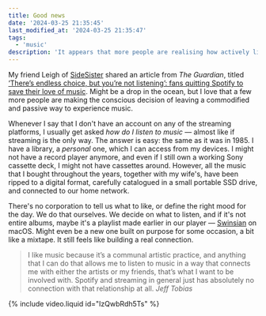 ```yaml
---
title: Good news
date: '2024-03-25 21:35:45'
last_modified_at: '2024-03-25 21:35:47'
tags:
  - 'music'
description: 'It appears that more people are realising how actively listening to music is something we should have never stopped doing.'
---
```

My friend Leigh of [SideSister](https://sidesister.bandcamp.com/) shared an article from _The Guardian_, titled [‘There’s endless choice, but you’re not listening’: fans quitting Spotify to save their love of music](https://www.theguardian.com/music/2022/sep/27/theres-endless-choice-but-youre-not-listening-fans-quitting-spotify-to-save-their-love-of-music). Might be a drop in the ocean, but I love that a few more people are making the conscious decision of leaving a commodified and passive way to experience music.

Whenever I say that I don't have an account on any of the streaming platforms, I usually get asked _how do I listen to music_ — almost like if streaming is the only way. The answer is easy: the same as it was in 1985. I have a library, a _personal_ one, which I can access from my devices. I might not have a record player anymore, and even if I still own a working Sony cassette deck, I might not have cassettes around. However, all the music that I bought throughout the years, together with my wife's, have been ripped to a digital format, carefully catalogued in a small portable SSD drive, and connected to our home network.

There's no corporation to tell us what to like, or define the right mood for the day. We do that ourselves. We decide on what to listen, and if it's not entire albums, maybe it's a playlist made earlier in our player — [Swinsian](http://swinsian.com) on macOS. Might even be a new one built on purpose for some occasion, a bit like a mixtape. It still feels like building a real connection.

> I like music because it’s a communal artistic practice, and anything that I can do that allows me to listen to music in a way that connects me with either the artists or my friends, that’s what I want to be involved with. Spotify and streaming in general just has absolutely no connection with that relationship at all.
> <cite>Jeff Tobias</cite>

{% include video.liquid id="IzQwbRdh5Ts" %}